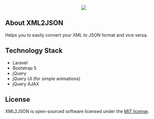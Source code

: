 <p align="center"><img src="https://cdn2.iconfinder.com/data/icons/social-flat-buttons-3/512/slashdot-256.png"></p>

## About XML2JSON

Helps you to easily convert your XML to JSON format and vice versa.

## Technology Stack

<ul>
    <li>Laravel</li>
    <li>Bootstrap 5</li>
    <li>jQuery</li>
    <li>jQuery UI (for simple animations)</li>
    <li>jQuery AJAX</li>
</ul>

## License

XML2JSON is open-sourced software licensed under the [MIT license](https://opensource.org/licenses/MIT).
